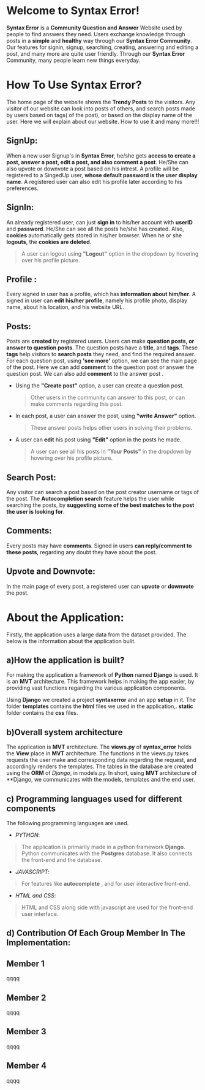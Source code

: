 # Welcome to Syntax Error!

**Syntax Error** is a **Community Question and Answer**  Website used by people to find answers they need. Users exchange  knowledge through posts in a **simple** and **healthy** way through our **Syntax Error Community**.  Our features for signin, signup, searching, creating, answering and editing a post, and many more are quite user friendly.
Through our **Syntax Error** Community, many people learn new things everyday.


# How To Use Syntax Error?

The home page of the website shows the **Trendy Posts** to the visitors. Any visitor of our website can look into posts of others, and search posts made by users based on tags( of the post), or based on the display name of the user.
Here we will explain about our website. How to use it and many more!!!

## SignUp:

When a new user Signup's in **Syntax Error**, he/she gets **access to create a post, answer a post, edit a post, and also comment a post**. He/She can also upvote or downvote a post based on his intrest.
A profile will be registered to a SingedUp user, **whose default password is the user display name**. A registered user can also edit his profile later according to his preferences. 

## SignIn:

An already registered user, can just **sign in** to his/her account with **userID** and **password**. He/She can see all the posts he/she has created. Also, **cookies** automatically gets stored in his/her browser. When he or she **logouts**, the **cookies are deleted**.
> A user can logout using **"Logout"** option  in the dropdown by hovering over his profile picture.

## Profile :

Every signed in user has a profile, which has **information about him/her**. A signed in user can **edit his/her profile**, namely his profile photo, display name, about his location, and his website URL.

## Posts:

Posts are **created** by registered users. Users can make **question posts, or answer to question posts**. The question posts have a **title**, and **tags**. These **tags** help visitors to **search posts** they need, and find the required answer. For each question post, using **'see more'** option, we can see the main page of the post. Here we can add **comment** to the question post or answer the question post. We can also add **comment** to the answer post .
- Using the **"Create post"** option, a user can create a question post.
	> Other users in the community can answer to this post, or can make comments regarding this post.
- In each post, a user can answer the post, using **"write Answer"** option.
	 
	> These answer posts helps other users in solving their problems.
	
- A user can **edit** his post using **"Edit"** option in the posts he made. 	 
	> A user can see all his posts in  **"Your Posts"** in the dropdown by hovering over his profile picture.


## Search Post:

Any visitor can search a post based on the post creator username or tags of the post. The **Autocompletion search** feature helps the user while searching the posts, by **suggesting some of the best matches to the post the user is looking for**.

## Comments:

Every posts may have **comments**. Signed in users **can reply/comment to these posts**, regarding any doubt they have about the post. 

## Upvote and Downvote:

In the main page of every post, a registered user can **upvote** or **downvote** the post.


# About the Application:

Firstly, the application uses a large data from the dataset provided. The below is the information about the application bulit.

## a)How the application is built?

For making the application a framework of **Python** named **Django** is used. It is an **MVT** architecture. This framework helps in making the app easier, by providing vast functions regarding the various application components.  

Using **Django** we created a project **syntaxerror** and an app **setup** in it. The folder **templates**  contains the **html** files we used in the application,. **static** folder contains the **css** files. 


## b)Overall system architecture

The application is **MVT** architecture. The **views.py** of  **syntax_error** holds the **View** place in **MVT** architecture. The functions in the views.py takes requests the user make and corresponding data regarding the request,  and  accordingly renders the templates. The tables in the database are created using the **ORM** of *Django*, in models.py. In short, using **MVT** architecture of **Django, we communicates with the models, templates and the end user.

##  c) Programming languages used for different components

The following programming languages are used.
- *PYTHON*:
>The application is primarily made in a python framework **Django**.  Python communicates with the **Postgres** database. It also connects the front-end and the database.
- *JAVASCRIPT*:
>For features like **autocomplete** , and for  user interactive front-end. 
- *HTML and CSS*:
> HTML and CSS along side with javascript are used for the front-end user interface.

## d) Contribution Of Each Group Member In The Implementation:

## Member 1

qqqq

## Member 2

qqqq

## Member 3

qqqq

## Member 4

qqqq
